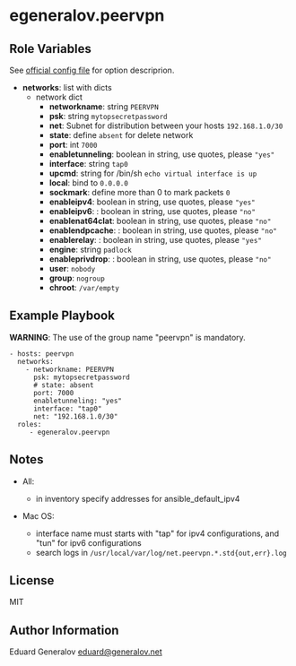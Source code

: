 egeneralov.peervpn
==================

Role Variables
--------------

See [official config file](https://raw.githubusercontent.com/peervpn/peervpn/master/peervpn.conf) for option descriprion.

- **networks**: list with dicts
  - network dict
    - **networkname**: string `PEERVPN`
    - **psk**: string `mytopsecretpassword`
    - **net**: Subnet for distribution between your hosts `192.168.1.0/30`
    - **state**: define `absent` for delete network
    - **port**: int `7000`
    - **enabletunneling**: boolean in string, use quotes, please `"yes"`
    - **interface**: string `tap0`
    - **upcmd**: string for /bin/sh `echo virtual interface is up`
    - **local**: bind to `0.0.0.0`
    - **sockmark**: define more than 0 to mark packets `0`
    - **enableipv4**: boolean in string, use quotes, please `"yes"`
    - **enableipv6**: : boolean in string, use quotes, please `"no"`
    - **enablenat64clat**: boolean in string, use quotes, please `"no"`
    - **enablendpcache**: : boolean in string, use quotes, please `"no"`
    - **enablerelay**: : boolean in string, use quotes, please `"yes"`
    - **engine**: string `padlock`
    - **enableprivdrop**: : boolean in string, use quotes, please `"no"`
    - **user**: `nobody`
    - **group**: `nogroup`
    - **chroot**: `/var/empty`

Example Playbook
----------------

**WARNING**: The use of the group name "peervpn" is mandatory.

    - hosts: peervpn
      networks:
        - networkname: PEERVPN
          psk: mytopsecretpassword
          # state: absent
          port: 7000
          enabletunneling: "yes"
          interface: "tap0"
          net: "192.168.1.0/30"
      roles:
         - egeneralov.peervpn

Notes
-----

- All:
  - in inventory specify addresses for ansible_default_ipv4

- Mac OS:
  - interface name must starts with "tap" for ipv4 configurations, and "tun" for ipv6 configurations
  - search logs in `/usr/local/var/log/net.peervpn.*.std{out,err}.log`


License
-------

MIT

Author Information
------------------

Eduard Generalov <eduard@generalov.net>
